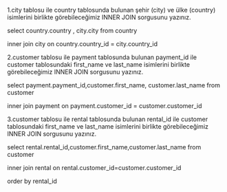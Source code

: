 1.city tablosu ile country tablosunda bulunan şehir (city) ve ülke (country) isimlerini birlikte görebileceğimiz INNER JOIN sorgusunu yazınız.

select country.country , city.city from country

inner join city on country.country_id = city.country_id


2.customer tablosu ile payment tablosunda bulunan payment_id ile customer tablosundaki first_name ve last_name isimlerini birlikte görebileceğimiz INNER JOIN sorgusunu yazınız.

select payment.payment_id,customer.first_name, customer.last_name from customer

inner join payment on payment.customer_id = customer.customer_id


3.customer tablosu ile rental tablosunda bulunan rental_id ile customer tablosundaki first_name ve last_name isimlerini birlikte görebileceğimiz INNER JOIN sorgusunu yazınız.

select rental.rental_id,customer.first_name,customer.last_name from customer

inner join rental on rental.customer_id=customer.customer_id

order by rental_id